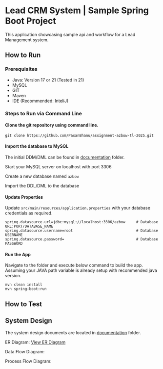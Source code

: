 # Lead CRM System | Sample Spring Boot Project

This application showcasing sample api and workflow for a Lead Management system.

## How to Run

### Prerequisites 

- Java: Version 17 or 21 (Tested in 21)
- MySQL
- GIT
- Maven
- IDE (Recommended: InteliJ)

### Steps to Run via Command Line

#### Clone the git repository using command line.

```
git clone https://github.com/PasanBhanu/assignment-azbow-tl-2025.git
```

#### Import the database to MySQL

The initial DDM/DML can be found in [documentation](documentation/DB%20Import%20Script.sql) folder.

Start your MySQL server on localhost with port 3306

Create a new database named `azbow`

Import the DDL/DML to the database

#### Update Properties

Update `src/main/resources/application.properties` with your database credentials as required.

```
spring.datasource.url=jdbc:mysql://localhost:3306/azbow     # Database URL:PORT/DATABASE_NAME
spring.datasource.username=root                             # Database USERNAME
spring.datasource.password=                                 # Database PASSWORD
```

#### Run the App

Navigate to the folder and execute below command to build the app. Assuming your JAVA path variable is already setup with recommended java version.

```
mvn clean install
mvn spring-boot:run
```

## How to Test



## System Design

The system design documents are located in [documentation](documentation) folder.

ER Diagram: [View ER Diagram](documentation/README.md#er-diagram)

Data Flow Diagram: 

Process Flow Diagram: 
